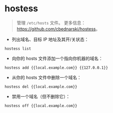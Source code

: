 # hostess

> 管理 `/etc/hosts` 文件。
> 更多信息：<https://github.com/cbednarski/hostess>。

- 列出域名、目标 IP 地址及其开/关状态：

`hostess list`

- 向你的 hosts 文件添加一个指向你机器的域名：

`hostess add {{local.example.com}} {{127.0.0.1}}`

- 从你的 hosts 文件中删除一个域名：

`hostess del {{local.example.com}}`

- 禁用一个域名（但不删除它）：

`hostess off {{local.example.com}}`